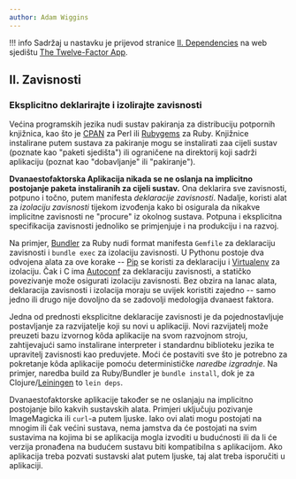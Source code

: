 ```yaml
---
author: Adam Wiggins
---
```


!!! info
    Sadržaj u nastavku je prijevod stranice [II. Dependencies](https://12factor.net/dependencies) na web sjedištu [The Twelve-Factor App](https://12factor.net/).

## II. Zavisnosti
### Eksplicitno deklarirajte i izolirajte zavisnosti

Većina programskih jezika nudi sustav pakiranja za distribuciju potpornih knjižnica, kao što je [CPAN](https://www.cpan.org/) za Perl ili [Rubygems](https://rubygems.org/) za Ruby. Knjižnice instalirane putem sustava za pakiranje mogu se instalirati zaa cijeli sustav (poznate kao "paketi sjedišta") ili ograničene na direktorij koji sadrži aplikaciju (poznat kao "dobavljanje" ili "pakiranje").

**Dvanaestofaktorska Aplikacija nikada se ne oslanja na implicitno postojanje paketa instaliranih za cijeli sustav.** Ona deklarira sve zavisnosti, potpuno i točno, putem manifesta *deklaracije zavisnosti*. Nadalje, koristi alat za *izolaciju zavisnosti* tijekom izvođenja kako bi osigurala da nikakve implicitne zavisnosti ne "procure" iz okolnog sustava. Potpuna i eksplicitna specifikacija zavisnosti jednoliko se primjenjuje i na produkciju i na razvoj.

Na primjer, [Bundler](https://bundler.io/) za Ruby nudi format manifesta `Gemfile` za deklaraciju zavisnosti i `bundle exec` za izolaciju zavisnosti. U Pythonu postoje dva odvojena alata za ove korake -- [Pip](https://pip.pypa.io/) se koristi za deklaraciju i [Virtualenv](https://virtualenv.pypa.io/) za izolaciju. Čak i C ima [Autoconf](https://www.gnu.org/software/autoconf/) za deklaraciju zavisnosti, a statičko povezivanje može osigurati izolaciju zavisnosti. Bez obzira na lanac alata, deklaracija zavisnosti i izolacija moraju se uvijek koristiti zajedno -- samo jedno ili drugo nije dovoljno da se zadovolji medologija dvanaest faktora.

Jedna od prednosti eksplicitne deklaracije zavisnosti je da pojednostavljuje postavljanje za razvijatelje koji su novi u aplikaciji. Novi razvijatelj može preuzeti bazu izvornog kôda aplikacije na svom razvojnom stroju, zahtijevajući samo instalirane interpreter i standardnu biblioteku jezika te upravitelj zavisnosti kao preduvjete. Moći će postaviti sve što je potrebno za pokretanje kôda aplikacije pomoću determinističke *naredbe izgradnje*. Na primjer, naredba build za Ruby/Bundler je `bundle install`, dok je za Clojure/[Leiningen](https://github.com/technomancy/leiningen#readme) to `lein deps`.

Dvanaestofaktorske aplikacije također se ne oslanjaju na implicitno postojanje bilo kakvih sustavskih alata. Primjeri uključuju pozivanje ImageMagicka ili `curl`-a putem ljuske. Iako ovi alati mogu postojati na mnogim ili čak većini sustava, nema jamstva da će postojati na svim sustavima na kojima bi se aplikacija mogla izvoditi u budućnosti ili da li će verzija pronađena na budućem sustavu biti kompatibilna s aplikacijom. Ako aplikacija treba pozvati sustavski alat putem ljuske, taj alat treba isporučiti u aplikaciji.

